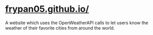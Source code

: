 # [frypan05.github.io/](https://frypan05.github.io/)
A website which uses the OpenWeatherAPI calls to let users know the weather of their favorite cities from around the world.
